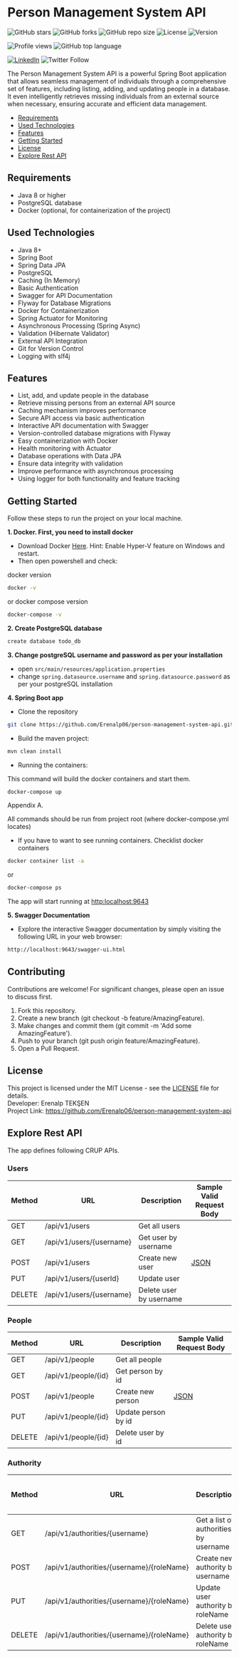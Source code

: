 # Person Management System API


![GitHub stars](https://img.shields.io/github/stars/Erenalp06/person-management-system-api?style=social)
![GitHub forks](https://img.shields.io/github/forks/Erenalp06/person-management-system-api?style=social)
![GitHub repo size](https://img.shields.io/github/repo-size/Erenalp06/person-management-system-api)
![License](https://img.shields.io/badge/license-MIT-blue)
![Version](https://img.shields.io/badge/version-1.0.0-blue)


![Profile views](https://komarev.com/ghpvc/?username=Erenalp06&color=brightgreen)
![GitHub top language](https://img.shields.io/github/languages/top/Erenalp06/person-management-system-api)

[![LinkedIn](https://img.shields.io/badge/-LinkedIn-blue?logo=linkedin)](https://www.linkedin.com/in/erenalp-teksen/)
![Twitter Follow](https://img.shields.io/twitter/follow/Erenalp11191435?style=social)



The Person Management System API is a powerful Spring Boot application that allows seamless management of individuals through a comprehensive set of features,
including listing, adding, and updating people in a database.
It even intelligently retrieves missing individuals from an external source when necessary, ensuring accurate and efficient data management.

* [Requirements](#requirements)
* [Used Technologies](#used-technologies)
* [Features](#features)
* [Getting Started](#getting-started)
* [License](#license)
* [Explore Rest API](#explore-rest-api)

## Requirements ##
- Java 8 or higher
- PostgreSQL database
- Docker (optional, for containerization of the project)

## Used Technologies ## 
  - Java 8+
  - Spring Boot
  - Spring Data JPA
  - PostgreSQL
  - Caching (In Memory)
  - Basic Authentication
  - Swagger for API Documentation
  - Flyway for Database Migrations
  - Docker for Containerization
  - Spring Actuator for Monitoring
  - Asynchronous Processing (Spring Async)
  - Validation (Hibernate Validator)
  - External API Integration
  - Git for Version Control
  - Logging with slf4j

## Features ##
  - List, add, and update people in the database
  - Retrieve missing persons from an external API source
  - Caching mechanism improves performance
  - Secure API access via basic authentication
  - Interactive API documentation with Swagger
  - Version-controlled database migrations with Flyway
  - Easy containerization with Docker
  - Health monitoring with Actuator
  - Database operations with Data JPA
  - Ensure data integrity with validation
  - Improve performance with asynchronous processing
  - Using logger for both functionality and feature tracking

## Getting Started ##

Follow these steps to run the project on your local machine.

**1. Docker. First, you need to install docker**

* Download Docker [Here](https://docs.docker.com/docker-for-windows/install/). Hint: Enable Hyper-V feature on Windows and restart.
* Then open powershell and check:

docker version
```bash
docker -v
```

or docker compose version
```bash
docker-compose -v
```

**2. Create PostgreSQL database**
```bash
create database todo_db
```

**3. Change postgreSQL username and password as per your installation**

+ open `src/main/resources/application.properties`
+ change `spring.datasource.username` and `spring.datasource.password` as per your postgreSQL installation

**4. Spring Boot app**
* Clone the repository
```bash
git clone https://github.com/Erenalp06/person-management-system-api.git
```
* Build the maven project:
```bash
mvn clean install
```
* Running the containers:

This command will build the docker containers and start them.
```bash
docker-compose up
```

Appendix A.

All commands should be run from project root (where docker-compose.yml locates)

* If you have to want to see running containers.
Checklist docker containers
```bash
docker container list -a
```
or
```bash
docker-compose ps
```

The app will start running at <http:localhost:9643>

**5. Swagger Documentation**
* Explore the interactive Swagger documentation by simply visiting the following URL in your web browser:
```bash
http://localhost:9643/swagger-ui.html 
```

## Contributing ##

Contributions are welcome! For significant changes, please open an issue to discuss first.

  1. Fork this repository.
  2. Create a new branch (git checkout -b feature/AmazingFeature).
  3. Make changes and commit them (git commit -m 'Add some AmazingFeature').
  4. Push to your branch (git push origin feature/AmazingFeature).
  5. Open a Pull Request.

## License ##

This project is licensed under the MIT License - see the [LICENSE](LICENSE) file for details.<br>
Developer: Erenalp TEKŞEN <br>
Project Link: https://github.com/Erenalp06/person-management-system-api

## Explore Rest API ##

The app defines following CRUP APIs.

### Users

| Method | URL | Description | Sample Valid Request Body |
| ------ | --- | ----------- | ------------------------- |
| GET    | /api/v1/users | Get all users | |
| GET    | /api/v1/users/{username} | Get user by username | |
| POST   | /api/v1/users | Create new user | [JSON](#) |
| PUT    | /api/v1/users/{userId} | Update user | |
| DELETE | /api/v1/users/{username} | Delete user by username | |

### People

| Method | URL | Description | Sample Valid Request Body |
| ------ | --- | ----------- | ------------------------- |
| GET    | /api/v1/people | Get all people | |
| GET    | /api/v1/people/{id} | Get person by id| |
| POST   | /api/v1/people | Create new person | [JSON](#) |
| PUT    | /api/v1/people/{id} | Update person by id | |
| DELETE | /api/v1/people/{id} | Delete user by id | |

### Authority

| Method | URL | Description | Sample Valid Request Body |
| ------ | --- | ----------- | ------------------------- |
| GET    | /api/v1/authorities/{username} | Get a list of authorities by username | |
| POST   | /api/v1/authorities/{username}/{roleName} | Create new authority by username | [JSON](#) |
| PUT    | /api/v1/authorities/{username}/{roleName} | Update user authority by roleName | |
| DELETE | /api/v1/authorities/{username}/{roleName} | Delete user authority by roleName | |



